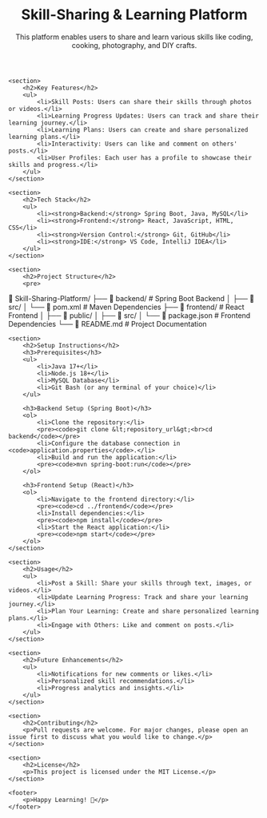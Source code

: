 <!DOCTYPE html>
<html lang="en">
<head>
    <meta charset="UTF-8">
    <meta name="viewport" content="width=device-width, initial-scale=1.0">
    <title>Skill-Sharing & Learning Platform - README</title>
    <link rel="stylesheet" href="styles.css">
</head>
<body>
    <header>
        <h1>Skill-Sharing & Learning Platform</h1>
        <p>This platform enables users to share and learn various skills like coding, cooking, photography, and DIY crafts.</p>
    </header>

    <section>
        <h2>Key Features</h2>
        <ul>
            <li>Skill Posts: Users can share their skills through photos or videos.</li>
            <li>Learning Progress Updates: Users can track and share their learning journey.</li>
            <li>Learning Plans: Users can create and share personalized learning plans.</li>
            <li>Interactivity: Users can like and comment on others' posts.</li>
            <li>User Profiles: Each user has a profile to showcase their skills and progress.</li>
        </ul>
    </section>

    <section>
        <h2>Tech Stack</h2>
        <ul>
            <li><strong>Backend:</strong> Spring Boot, Java, MySQL</li>
            <li><strong>Frontend:</strong> React, JavaScript, HTML, CSS</li>
            <li><strong>Version Control:</strong> Git, GitHub</li>
            <li><strong>IDE:</strong> VS Code, IntelliJ IDEA</li>
        </ul>
    </section>

    <section>
        <h2>Project Structure</h2>
        <pre>
📁 Skill-Sharing-Platform/
├── 📁 backend/             # Spring Boot Backend
│   ├── 📁 src/
│   └── 📄 pom.xml          # Maven Dependencies
├── 📁 frontend/            # React Frontend
│   ├── 📁 public/
│   ├── 📁 src/
│   └── 📄 package.json     # Frontend Dependencies
└── 📄 README.md            # Project Documentation
        </pre>
    </section>

    <section>
        <h2>Setup Instructions</h2>
        <h3>Prerequisites</h3>
        <ul>
            <li>Java 17+</li>
            <li>Node.js 18+</li>
            <li>MySQL Database</li>
            <li>Git Bash (or any terminal of your choice)</li>
        </ul>

        <h3>Backend Setup (Spring Boot)</h3>
        <ol>
            <li>Clone the repository:</li>
            <pre><code>git clone &lt;repository_url&gt;<br>cd backend</code></pre>
            <li>Configure the database connection in <code>application.properties</code>.</li>
            <li>Build and run the application:</li>
            <pre><code>mvn spring-boot:run</code></pre>
        </ol>

        <h3>Frontend Setup (React)</h3>
        <ol>
            <li>Navigate to the frontend directory:</li>
            <pre><code>cd ../frontend</code></pre>
            <li>Install dependencies:</li>
            <pre><code>npm install</code></pre>
            <li>Start the React application:</li>
            <pre><code>npm start</code></pre>
        </ol>
    </section>

    <section>
        <h2>Usage</h2>
        <ul>
            <li>Post a Skill: Share your skills through text, images, or videos.</li>
            <li>Update Learning Progress: Track and share your learning journey.</li>
            <li>Plan Your Learning: Create and share personalized learning plans.</li>
            <li>Engage with Others: Like and comment on posts.</li>
        </ul>
    </section>

    <section>
        <h2>Future Enhancements</h2>
        <ul>
            <li>Notifications for new comments or likes.</li>
            <li>Personalized skill recommendations.</li>
            <li>Progress analytics and insights.</li>
        </ul>
    </section>

    <section>
        <h2>Contributing</h2>
        <p>Pull requests are welcome. For major changes, please open an issue first to discuss what you would like to change.</p>
    </section>

    <section>
        <h2>License</h2>
        <p>This project is licensed under the MIT License.</p>
    </section>

    <footer>
        <p>Happy Learning! 🚀</p>
    </footer>
</body>
</html>
